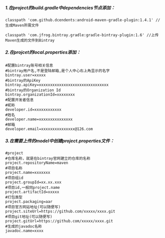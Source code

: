 ##### **1.在project的build.gradle中dependencies节点添加：**

	classpath 'com.github.dcendents:android-maven-gradle-plugin:1.4.1' //生成Maven所需文件

	classpath 'com.jfrog.bintray.gradle:gradle-bintray-plugin:1.6' //上传Maven生成的文件到Bintray

##### **2.在projcet的local.properties添加：**
	#配置bintray账号相关信息
	#bintray用户名,不是登陆邮箱,是个人中心右上角显示的名字
	bintray.user=xxxxx
	#bintray的ApiKey
	bintray.apiKey=xxxxxxxxxxxxxxxxxxxxxxxxxxxxxxx
	#bintray的Organization Id
	bintray.organizationId=xxxxxxxx
	#配置开发者信息
	#昵称
	developer.id=xxxxxxxxxxxx
	#姓名
	developer.name=xxxxxxxxxxxxxxx
	#邮箱
	developer.email=xxxxxxxxxxxxxxx@126.com

##### **3.在需要上传的model中创建project.properties文件：**
	#project
	#仓库名称，就是在bintray官网建立的仓库的名称
	project.repositoryName=maven
	#项目名称
	project.name=xxxxxxx
	#项目组id
	project.groupId=xx.xx.xxx
	#项目id,一般同project.name
	project.artifactId=xxxxx
	#打包类型
	project.packaging=aar
	#项目官方网站地址(可以随便写)
	project.siteUrl=https://github.com/xxxxx/xxxx.git
	#项目git地址(可以随便写)
	project.gitUrl=https://github.com/xxxxx/xxxx.git
	#生成的javadoc名称
	javadoc.name=xxxx
